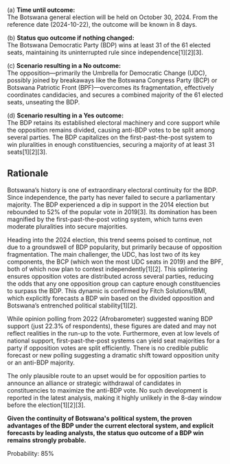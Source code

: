 (a) **Time until outcome:**  
The Botswana general election will be held on October 30, 2024. From the reference date (2024-10-22), the outcome will be known in 8 days.

(b) **Status quo outcome if nothing changed:**  
The Botswana Democratic Party (BDP) wins at least 31 of the 61 elected seats, maintaining its uninterrupted rule since independence[1][2][3].

(c) **Scenario resulting in a No outcome:**  
The opposition—primarily the Umbrella for Democratic Change (UDC), possibly joined by breakaways like the Botswana Congress Party (BCP) or Botswana Patriotic Front (BPF)—overcomes its fragmentation, effectively coordinates candidacies, and secures a combined majority of the 61 elected seats, unseating the BDP.

(d) **Scenario resulting in a Yes outcome:**  
The BDP retains its established electoral machinery and core support while the opposition remains divided, causing anti-BDP votes to be split among several parties. The BDP capitalizes on the first-past-the-post system to win pluralities in enough constituencies, securing a majority of at least 31 seats[1][2][3].

## Rationale

Botswana’s history is one of extraordinary electoral continuity for the BDP. Since independence, the party has never failed to secure a parliamentary majority. The BDP experienced a dip in support in the 2014 election but rebounded to 52% of the popular vote in 2019[3]. Its domination has been magnified by the first-past-the-post voting system, which turns even moderate pluralities into secure majorities.

Heading into the 2024 election, this trend seems poised to continue, not due to a groundswell of BDP popularity, but primarily because of opposition fragmentation. The main challenger, the UDC, has lost two of its key components, the BCP (which won the most UDC seats in 2019) and the BPF, both of which now plan to contest independently[1][2]. This splintering ensures opposition votes are distributed across several parties, reducing the odds that any one opposition group can capture enough constituencies to surpass the BDP. This dynamic is confirmed by Fitch Solutions/BMI, which explicitly forecasts a BDP win based on the divided opposition and Botswana’s entrenched political stability[1][2].

While opinion polling from 2022 (Afrobarometer) suggested waning BDP support (just 22.3% of respondents), these figures are dated and may not reflect realities in the run-up to the vote. Furthermore, even at low levels of national support, first-past-the-post systems can yield seat majorities for a party if opposition votes are split efficiently. There is no credible public forecast or new polling suggesting a dramatic shift toward opposition unity or an anti-BDP majority.

The only plausible route to an upset would be for opposition parties to announce an alliance or strategic withdrawal of candidates in constituencies to maximize the anti-BDP vote. No such development is reported in the latest analysis, making it highly unlikely in the 8-day window before the election[1][2][3].

**Given the continuity of Botswana's political system, the proven advantages of the BDP under the current electoral system, and explicit forecasts by leading analysts, the status quo outcome of a BDP win remains strongly probable.**

Probability: 85%
